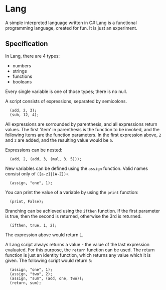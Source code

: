 Lang
====

A simple interpreted language written in C#
Lang is a functional programming language, created for fun. It is just an experiment.

Specification
-------------

In Lang, there are 4 types:
* numbers
* strings
* functions
* booleans

Every single variable is one of those types; there is no null.

A script consists of expressions, separated by semicolons.

```
  (add, 2, 3);
  (sub, 12, 4);
```

All expressions are sorrounded by parenthesis, and all expressions return values. The first 'item' in parenthesis is the function to be invoked, and the following items are the function parameters. In the first expression above, `2` and `3` are added, and the resulting value would be `5`.

Expressions can be nested:

```
  (add, 2, (add, 3, (mul, 3, 5)));
```

New variables can be defined using the `assign` function. Valid names consist only of `([a-z]|[A-Z])+`.

```
  (assign, "one", 1);
```

You can print the value of a variable by using the `print` function:

```
  (print, False);
```
Branching can be achieved using the `ifthen` function. If the first parameter is true, then the second is returned, otherwise the 3rd is returned.

```
  (ifthen, true, 1, 2);
```

The expression above would return `1`.

A Lang script always returns a value - the value of the last expression evaluated. For this purpose, the `return` function can be used. The return function is just an identity function, which returns any value which it is given. The following script would return `3`:

```
  (assign, "one", 1);
  (assign, "two", 2);
  (assign, "sum", (add, one, two));
  (return, sum);
```
